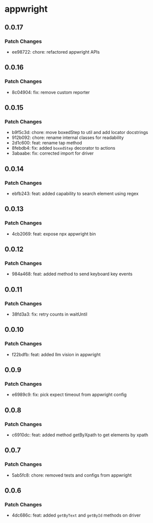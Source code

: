 # appwright

## 0.0.17

### Patch Changes

- ee98722: chore: refactored appwright APIs

## 0.0.16

### Patch Changes

- 8c04904: fix: remove custom reporter

## 0.0.15

### Patch Changes

- b9f5c3d: chore: move boxedStep to util and add locator docstrings
- 912b092: chore: rename internal classes for readability
- 2d1c600: feat: rename tap method
- 8febdb4: fix: added `boxedStep` decorator to actions
- 3abaabe: fix: corrected import for driver

## 0.0.14

### Patch Changes

- ebfb243: feat: added capability to search element using regex

## 0.0.13

### Patch Changes

- 4cb2069: feat: expose npx appwright bin

## 0.0.12

### Patch Changes

- 984a468: feat: added method to send keyboard key events

## 0.0.11

### Patch Changes

- 38fd3a3: fix: retry counts in waitUntil

## 0.0.10

### Patch Changes

- f22bdfb: feat: added llm vision in appwright

## 0.0.9

### Patch Changes

- e6989c9: fix: pick expect timeout from appwright config

## 0.0.8

### Patch Changes

- c6910dc: feat: added method getByXpath to get elements by xpath

## 0.0.7

### Patch Changes

- 5ab5fc8: chore: removed tests and configs from appwright

## 0.0.6

### Patch Changes

- 4dc686c: feat: added `getByText` and `getById` methods on driver
